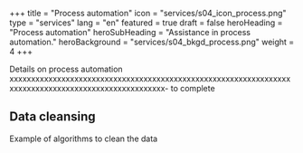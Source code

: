 +++
title = "Process automation"
icon = "services/s04_icon_process.png"
type = "services"
lang = "en"
featured = true
draft = false
heroHeading = "Process automation"
heroSubHeading = "Assistance in process automation."
heroBackground = "services/s04_bkgd_process.png"
weight = 4
+++

Details on process automation xxxxxxxxxxxxxxxxxxxxxxxxxxxxxxxxxxxxxxxxxxxxxxxxxxxxxxxxxxxxxxxxxxxxxxxxxxxxxxxxxxxxxxxxxxxxxxxxxxxxx- to complete

## Data cleansing

Example of algorithms to clean the data

